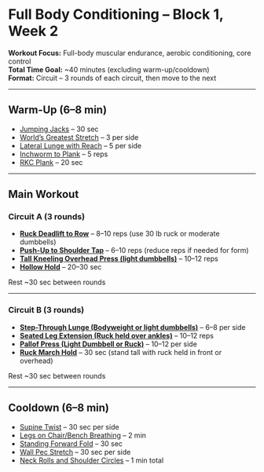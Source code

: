 # Full Body Conditioning – Block 1, Week 2

**Workout Focus:** Full-body muscular endurance, aerobic conditioning, core control  
**Total Time Goal:** ~40 minutes (excluding warm-up/cooldown)  
**Format:** Circuit – 3 rounds of each circuit, then move to the next  

---

## Warm-Up (6–8 min)
- [Jumping Jacks](../exercises/jumping_jacks.md) – 30 sec
- [World’s Greatest Stretch](../exercises/worlds_greatest_stretch.md) – 3 per side
- [Lateral Lunge with Reach](../exercises/lateral_lunge_with_reach.md) – 5 per side
- [Inchworm to Plank](../exercises/inchworm_to_plank.md) – 5 reps
- [RKC Plank](../exercises/rkc_plank.md) – 20 sec

---

## Main Workout

### Circuit A (3 rounds)
- **[Ruck Deadlift to Row](../exercises/ruck_deadlift_to_row.md)** – 8–10 reps (use 30 lb ruck or moderate dumbbells)
- **[Push-Up to Shoulder Tap](../exercises/push_up_to_shoulder_tap.md)** – 6–10 reps (reduce reps if needed for form)
- **[Tall Kneeling Overhead Press (light dumbbells)](../exercises/tall_kneeling_overhead_press_light_dumbbells.md)** – 10–12 reps
- **[Hollow Hold](../exercises/hollow_hold.md)** – 20–30 sec

Rest ~30 sec between rounds

---

### Circuit B (3 rounds)
- **[Step-Through Lunge (Bodyweight or light dumbbells)](../exercises/step_through_lunge_bodyweight_or_light_dumbbells.md)** – 6–8 per side
- **[Seated Leg Extension (Ruck held over ankles)](../exercises/seated_leg_extension_ruck_held_over_ankles.md)** – 10–12 reps
- **[Pallof Press (Light Dumbbell or Ruck)](../exercises/pallof_press_light_dumbbell_or_ruck.md)** – 10–12 per side
- **[Ruck March Hold](../exercises/ruck_march_hold.md)** – 30 sec (stand tall with ruck held in front or overhead)

Rest ~30 sec between rounds

---

## Cooldown (6–8 min)
- [Supine Twist](../exercises/supine_twist.md) – 30 sec per side
- [Legs on Chair/Bench Breathing](../exercises/legs_on_chair_bench_breathing.md) – 2 min
- [Standing Forward Fold](../exercises/standing_forward_fold.md) – 30 sec
- [Wall Pec Stretch](../exercises/wall_pec_stretch.md) – 30 sec per side
- [Neck Rolls and Shoulder Circles](../exercises/neck_rolls_and_shoulder_circles.md) – 1 min total
